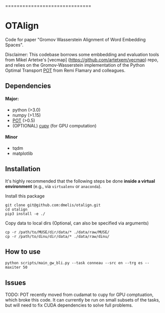 
==============================
# OTAlign

Code for paper "Gromov Wasserstein Alignment of Word Embedding Spaces".

Disclaimer: This codebase borrows some embbedding and evaluation tools from Mikel Artetxe's [vecmap] (https://github.com/artetxem/vecmap) repo, and relies on the Gromov-Wasserstein implementation of the Python Optimal Transport [POT](https://github.com/rflamary/POT) from Remi Flamary and colleagues.

## Dependencies

#### Major:
* python (>3.0)
* numpy (>1.15)
* [POT](https://github.com/rflamary/POT) (>0.5)
* (OPTIONAL) [cupy](https://cupy.chainer.org) (for GPU computation)

#### Minor
* tqdm
* matplotlib

## Installation

It's highly recommended that the following steps be done **inside a virtual environment** (e.g., via `virtualenv` or `anaconda`).

Install this package
```
git clone git@github.com:dmelis/otalign.git
cd otalign
pip3 install -e ./
```

Copy data to local dirs (Optional, can also be specified via arguments)

```
cp -r /path/to/MUSE/dir/data/* ./data/raw/MUSE/
cp -r /path/to/dinu/dir/data/* ./data/raw/dinu/

```

## How to use

```
python scripts/main_gw_bli.py --task conneau --src en --trg es --maxiter 50
```

## Issues

TODO: POT recently moved from cudamat to cupy for GPU comptuation, which broke this code. It can currently be run on small subsets of the tasks, but will need to fix CUDA dependencies to solve full problems.

